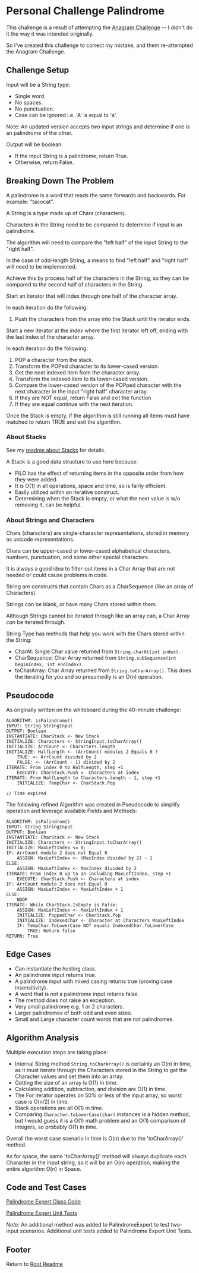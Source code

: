 # Personal Challenge Palindrome

This challenge is a result of attempting the [Anagram Challenge](./readme-anagramChallenge.md) -- I didn't do it the way it was intended originally.

So I've created this challenge to correct my mistake, and them re-attempted the Anagram Challenge.

## Challenge Setup

Input will be a String type:

- Single word.
- No spaces.
- No punctuation.
- Case can be ignored i.e. 'A' is equal to 'a'.

Note: An updated version accepts *two* input strings and determine if one is an palindrome of the other.

Output will be boolean:

- If the input String is a palindrome, return True.
- Otherwise, return False.

## Breaking Down The Problem

A palindrome is a word that reads the same forwards and backwards. For example: "tacocat".

A String is a type made up of Chars (characters).

Characters in the String need to be compared to determine if input is an palindrome.

The algorithm will need to compare the "left half" of the input String to the "right half".

In the case of odd-length String, a means to find "left half" and "right half" will need to be implemented.

Achieve this by process half of the characters in the String, so they can be compared to the second half of characters in the String.

Start an iterator that will index through one half of the character array.

In each iteration do the following:

1. Push the characters from the array into the Stack until the iterator ends.

Start a new iterator at the index where the first iterator left off, ending with the last index of the character array.

In each iteration do the following:

1. POP a character from the stack.
2. Transform the POPed character to its lower-cased version.
3. Get the next indexed item from the character array.
4. Transform the indexed item to its lower-cased version.
5. Compare the lower-cased version of the POPped character with the next character in the input "right half" character array.
6. If they are NOT equal, return False and exit the function
7. If they are equal continue with the next iteration.

Once the Stack is empty, if the algorithm is still running all items must have matched to return TRUE and exit the algorithm.

### About Stacks

See my [readme about Stacks](./readme-stacks.md) for details.

A Stack is a good data structure to use here because:

- FILO has the effect of returning items in the opposite order from how they were added.
- It is O(1) in all operations, space and time, so is fairly efficient.
- Easily utilized within an iterative construct.
- Determining when the Stack is empty, or what the next value is w/o removing it, can be helpful.

### About Strings and Characters

Chars (characters) are single-character representations, stored in memory as unicode representations.

Chars can be upper-cased or lower-cased alphabetical characters, numbers, punctuation, and some other special characters.

It is always a good idea to filter-out items in a Char Array that are not needed or could cause problems in code.

String are constructs that contain Chars as a CharSequence (like an array of Characters).

Strings can be blank, or have many Chars stored within them.

Although Strings cannot be iterated through like an array can, a Char Array *can* be iterated through.

String Type has methods that help you work with the Chars stored within the String:

- CharAt: Single Char value returned from `String.charAt(int index)`.
- CharSequence: Char Array returned from `String.subSequence(int beginIndex, int endIndex)`.
- toCharArray: Char Array returned from `String.toCharArray()`. This does the iterating for you and so presumedly is an O(n) operation.

## Pseudocode

As originally written on the whiteboard during the 40-minute challenge:

```text
ALGORITHM: isPalindrome()
INPUT: String StringInput
OUTPUT: Boolean
INSTANTIATE: CharStack <- New Stack
INITIALIZE: Characters <- StringInput.toCharArray()
INITIALIZE: ArrCount <- Characters.length
INITIALIZE: HalfLength <- (ArrCount) modulus 2 Equals 0 ?
    TRUE: <- ArrCount divided by 2
    FALSE: <- (ArrCount - 1) divided by 2
ITERATE: From index 0 to HalfLength, step +1
    EXECUTE: CharStack.Push <- Characters at index
ITERATE: From HalfLength to Characters.length - 1, step +1
    INITIALIZE: TempChar <- CharStack.Pop

// Time expired
```

The following refined Algorithm was created in Pseudocode to simplify operation and leverage available Fields and Methods:

```text
ALGORITHM: isPalindrom()
INPUT: String StringInput
OUTPUT: Boolean
INSTANTIATE: CharStack <- New Stack
INITIALIZE: Characters <- StringInput.toCharArray()
INITIALIZE: MaxLeftIndex <= 0;
IF: ArrCount modulo 2 does not Equal 0
    ASSIGN: MaxLeftIndex <- (MaxIndex divided by 2) - 1
ELSE:
    ASSIGN: MaxLeftIndex <- MaxIndex divided by 2
ITERATE: From index 0 up to an including MaxLeftIndex, step +1
    EXECUTE: CharStack.Push <- Characters at index
IF: ArrCount modulo 2 does not Equal 0
    ASSIGN: MaxLeftIndex <- MaxLeftIndex + 1
ELSE:
    NOOP
ITERATE: While CharStack.IsEmpty is False:
    ASSIGN: MaxLeftIndex <- MaxLeftIndex + 1
    INITIALIZE: PoppedChar <- CharStack.Pop
    INITIALIZE: IndexedChar <- Character at Characters MaxLeftIndex
    IF: TempChar.ToLowerCase NOT equals IndexedChar.ToLowerCase
        TRUE: Return false
RETURN: True
```

## Edge Cases

- Can instantiate the hosting class.
- An palindrome input returns true.
- A palindrome input with mixed casing returns true (proving case insensitivity).
- A word that is not a palindrome input returns false.
- The method does not raise an exception.
- Very small palindrome e.g. 1 or 2 characters.
- Larger palindromes of both odd and even sizes.
- Small and Large character count words that are not palindromes.

## Algorithm Analysis

Multiple execution steps are taking place:

- Internal String method `String.toCharArray()` is certainly an O(n) in time, as it must iterate through the Characters stored in the String to get the Character values and set them into an array.
- Getting the size of an array is O(1) in time.
- Calculating addition, subtraction, and division are O(1) in time.
- The For iterator operates on 50% or less of the input array, so worst case is O(n/2) in time.
- Stack operations are all O(1) in time.
- Comparing `Character.toLowerCase(char)` instances is a hidden method, but I would guess it is a O(1) math problem and an O(1) comparison of integers, so probably O(1) in time.

Overall the worst case scenario in time is O(n) due to the 'toCharArray()' method.

As for space, the same 'toCharArray()' method will always duplicate each Character in the input string, so it will be an O(n) operation, making the entire algorithm O(n) in Space.

## Code and Test Cases

[Palindrome Expert Class Code](../lib/src/main/java/myJava/code/challenges/PalindromeExpert.java)

[Palindrome Expert Unit Tests](../lib/src/test/java/myJava/code/challenges/TestIsPalindrome.java)

*Note*: An additional method was added to PalindromeExpert to test two-input scenarios. Additional unit tests added to Palindrome Expert Unit Tests.

## Footer

Return to [Root Readme](../README.md)
